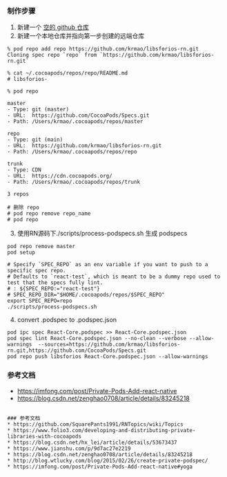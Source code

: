 ### 制作步骤
1. 新建一个 [空的 github 仓库](https://github.com/krmao/libsforios-rn)
2. 新建一个本地仓库并指向第一步创建的远端仓库
```shell script
% pod repo add repo https://github.com/krmao/libsforios-rn.git
Cloning spec repo `repo` from `https://github.com/krmao/libsforios-rn.git`

% cat ~/.cocoapods/repos/repo/README.md
# libsforios-

% pod repo

master
- Type: git (master)
- URL:  https://github.com/CocoaPods/Specs.git
- Path: /Users/krmao/.cocoapods/repos/master

repo
- Type: git (main)
- URL:  https://github.com/krmao/libsforios-rn.git
- Path: /Users/krmao/.cocoapods/repos/repo

trunk
- Type: CDN
- URL:  https://cdn.cocoapods.org/
- Path: /Users/krmao/.cocoapods/repos/trunk

3 repos

# 删除 repo
# pod repo remove repo_name
# pod repo

```
3. 使用RN源码下./scripts/process-podspecs.sh 生成 podspecs
```shell script
pod repo remove master
pod setup

# Specify `SPEC_REPO` as an env variable if you want to push to a specific spec repo.
# Defaults to `react-test`, which is meant to be a dummy repo used to test that the specs fully lint.
# : ${SPEC_REPO:="react-test"}
# SPEC_REPO_DIR="$HOME/.cocoapods/repos/$SPEC_REPO"
export SPEC_REPO=repo
./scripts/process-podspecs.sh
```

4. convert .podspec to .podspec.json
```shell script
pod ipc spec React-Core.podspec >> React-Core.podspec.json
pod spec lint React-Core.podspec.json --no-clean --verbose --allow-warnings  --sources=https://github.com/krmao/libsforios-rn.git,https://github.com/CocoaPods/Specs.git
pod repo push libsforios React-Core.podspec.json --allow-warnings
```

### 参考文档
* https://imfong.com/post/Private-Pods-Add-react-native
* https://blog.csdn.net/zenghao0708/article/details/83245218
```

### 参考文档
* https://github.com/SquarePants1991/RNTopics/wiki/Topics
* https://www.folio3.com/developing-and-distributing-private-libraries-with-cocoapods
* https://blog.csdn.net/hx_lei/article/details/53673437
* https://www.jianshu.com/p/9d7ac27e2219
* https://blog.csdn.net/zenghao0708/article/details/83245218
* http://blog.wtlucky.com/blog/2015/02/26/create-private-podspec/
* https://imfong.com/post/Private-Pods-Add-react-native#yoga
